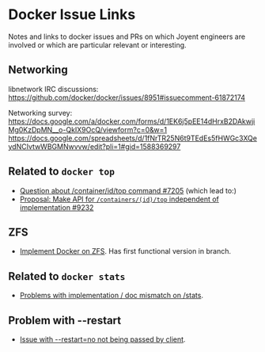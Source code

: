 # Docker Issue Links

Notes and links to docker issues and PRs on which Joyent engineers are involved
or which are particular relevant or interesting.


## Networking

libnetwork IRC discussions:
https://github.com/docker/docker/issues/8951#issuecomment-61872174

Networking survey: https://docs.google.com/a/docker.com/forms/d/1EK6j5pEE14dHrxB2DAkwjiMg0KzDpMN__o-QkIX9OcQ/viewform?c=0&w=1
https://docs.google.com/spreadsheets/d/1fNrTR25N6t9TEdEs5fHWGc3XQeydNCIvtwWBGMNwvvw/edit?pli=1#gid=1588369297


## Related to `docker top`

 * [Question about /container/id/top command #7205](https://github.com/docker/docker/issues/7205) (which lead to:)
 * [Proposal: Make API for `/containers/(id)/top` independent of implementation #9232](https://github.com/docker/docker/pull/9232)

## ZFS

 * [Implement Docker on ZFS](https://github.com/docker/docker/pull/7901). Has first functional version in branch.


## Related to `docker stats`

 * [Problems with implementation / doc mismatch on /stats](https://github.com/docker/docker/issues/10711).


## Problem with --restart

 * [Issue with --restart=no not being passed by client](https://github.com/docker/docker/issues/10874).
